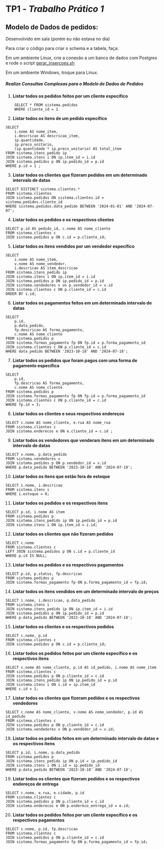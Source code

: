 # TP1 - *Trabalho Prático 1*

## Modelo de Dados de pedidos:
Desenvolvido em sala (porém eu não estava no dia)

Para criar o código para criar o schema e a tabela, faça:

Em um ambiente Linux, crie a conexão a um banco de dados com Postgres e rode o script [gerar_insercoes.sh](./Gerar%20popula%C3%A7%C3%A3o%20das%20tabelas/gerar_insercoes.sh)

Em um ambiente Windows, troque para Linux.



##### Realize Consultas Complexas para o Modelo de Dados de Pedidos

1. **Listar todos os pedidos feitos por um cliente específico**

```
    SELECT * FROM sistema.pedidos
    WHERE cliente_id = 1
```

2. **Listar todos os itens de um pedido específico**


```
SELECT 
    i.nome AS nome_item,
    i.descricao AS descricao_item,
    ip.quantidade,
    ip.preco_unitario,
    (ip.quantidade * ip.preco_unitario) AS total_item
FROM sistema.itens_pedido ip
JOIN sistema.itens i ON ip.item_id = i.id
JOIN sistema.pedidos p ON ip.pedido_id = p.id
WHERE p.id = 1 ;
```

3. **Listar todos os clientes que fizeram pedidos em um determinado intervalo de datas**
   
```
SELECT DISTINCT sistema.clientes.*
FROM sistema.clientes
JOIN sistema.pedidos ON sistema.clientes.id = sistema.pedidos.cliente_id
WHERE sistema.pedidos.data_pedido BETWEEN '2024-01-01' AND '2024-07-07';
```

4. **Listar todos os pedidos e os respectivos clientes**


```
SELECT p.id AS pedido_id, c.nome AS nome_cliente
FROM sistema.clientes c
JOIN sistema.pedidos p ON c.id = p.cliente_id;
```

5. **Listar todos os itens vendidos por um vendedor específico**

```
SELECT 
    i.nome AS nome_item, 
    v.nome AS nome_vendedor,
    i.descricao AS item_descricao
FROM sistema.itens_pedido ip
JOIN sistema.itens i ON ip.item_id = i.id
JOIN sistema.pedidos p ON ip.pedido_id = p.id
JOIN sistema.vendedores v on p.vendedor_id = v.id
JOIN sistema.clientes c ON p.cliente_id = c.id
ORDER BY i.id;
```

6. **Listar todos os pagamentos feitos em um determinado intervalo de datas**

```
SELECT 
    p.id,
    p.data_pedido,
    fp.descricao AS forma_pagamento,
    c.nome AS nome_cliente
FROM sistema.pedidos p
JOIN sistema.formas_pagamento fp ON fp.id = p.forma_pagamento_id
JOIN sistema.clientes c ON p.cliente_id = c.id
WHERE data_pedido BETWEEN '2023-10-18' AND '2024-07-18';
```

7. **Listar todos os pedidos que foram pagos com uma forma de pagamento específica**
   
```
SELECT
    p.id,
    fp.descricao AS forma_pagamento,
    c.nome AS nome_cliente
FROM sistema.pedidos p 
JOIN sistema.formas_pagamento fp ON fp.id = p.forma_pagamento_id
JOIN sistema.clientes c ON p.cliente_id = c.id
WHERE fp.id = 3;
```

8. **Listar todos os clientes e seus respectivos endereços**
   
```
SELECT c.nome AS nome_cliente, e.rua AS nome_rua
FROM sistema.clientes c 
JOIN sistema.enderecos e ON e.cliente_id = c.id ;
```

9. **Listar todos os vendedores que venderam itens em um determinado intervalo de datas**

```
SELECT v.nome, p.data_pedido
FROM sistema.vendedores v 
JOIN sistema.pedidos p ON p.vendedor_id = v.id 
WHERE p.data_pedido BETWEEN '2023-10-18' AND '2024-07-18';
```

10. **Listar todos os itens que estão fora de estoque**
   

```
SELECT i.nome, i.descricao 
FROM sistema.itens i 
WHERE i.estoque = 0;
```

11. **Listar todos os pedidos e os respectivos itens**


```
SELECT p.id, i.nome AS item
FROM sistema.pedidos p 
JOIN sistema.itens_pedido ip ON ip.pedido_id = p.id
JOIN sistema.itens i ON ip.item_id = i.id;
```

12. **Listar todos os clientes que não fizeram pedidos**


```
SELECT c.nome
FROM sistema.clientes c
LEFT JOIN sistema.pedidos p ON c.id = p.cliente_id
WHERE p.id IS NULL;
```

13. **Listar todos os pedidos e os respectivos pagamentos**
    

```
SELECT p.id, p.status, fp.descricao
FROM sistema.pedidos p 
JOIN sistema.formas_pagamento fp ON p.forma_pagamento_id = fp.id;
```

14. **Listar todos os itens vendidos em um determinado intervalo de preços**
   
```
SELECT i.nome, i.descricao, p.data_pedido
FROM sistema.itens i 
JOIN sistema.itens_pedido ip ON ip.item_id = i.id
JOIN sistema.pedidos p ON ip.pedido_id = p.id
WHERE p.data_pedido BETWEEN '2023-10-18' AND '2024-07-18';
```

15. **Listar todos os clientes e os respectivos pedidos**
    

```
SELECT c.nome, p.id
FROM sistema.clientes c 
JOIN sistema.pedidos p ON c.id = p.cliente_id;
```

16. **Listar todos os pedidos feitos por um cliente específico e os respectivos itens**
    
```
SELECT c.nome AS nome_cliente, p.id AS id_pedido, i.nome AS nome_item 
FROM sistema.clientes c 
JOIN sistema.pedidos p ON p.cliente_id = c.id 
JOIN sistema.itens_pedido ip ON ip.pedido_id = p.id
JOIN sistema.itens i ON i.id = ip.item_id
WHERE c.id = 1;
```

17. **Listar todos os clientes que fizeram pedidos e os respectivos vendedores**
   
```
SELECT c.nome AS nome_cliente, v.nome AS nome_vendedor, p.id AS id_pedido 
FROM sistema.clientes c
JOIN sistema.pedidos p ON p.cliente_id = c.id
JOIN sistema.vendedores v ON p.vendedor_id = v.id;
```

18. **Listar todos os pedidos feitos em um determinado intervalo de datas e os respectivos itens**
   
```
SELECT p.id, i.nome, p.data_pedido
FROM sistema.pedidos p 
JOIN sistema.itens_pedido ip ON p.id = ip.pedido_id
JOIN sistema.itens i ON i.id = ip.pedido_id
WHERE p.data_pedido BETWEEN '2023-10-18' AND '2024-07-18';
```

19. **Listar todos os clientes que fizeram pedidos e os respectivos endereços de entrega**
  
```
SELECT c.nome, e.rua, e.cidade, p.id
FROM sistema.clientes c 
JOIN sistema.pedidos p ON p.cliente_id = c.id
JOIN sistema.enderecos e ON p.endereco_entrega_id = e.id;
```

20. **Listar todos os pedidos feitos por um cliente específico e os respectivos pagamentos**
   
```
SELECT c.nome, p.id, fp.descricao 
FROM sistema.clientes c 
JOIN sistema.pedidos p ON p.cliente_id = c.id 
JOIN sistema.formas_pagamento fp ON p.forma_pagamento_id = fp.id;
```
